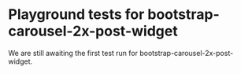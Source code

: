# Playground tests for bootstrap-carousel-2x-post-widget
We are still awaiting the first test run for bootstrap-carousel-2x-post-widget.
